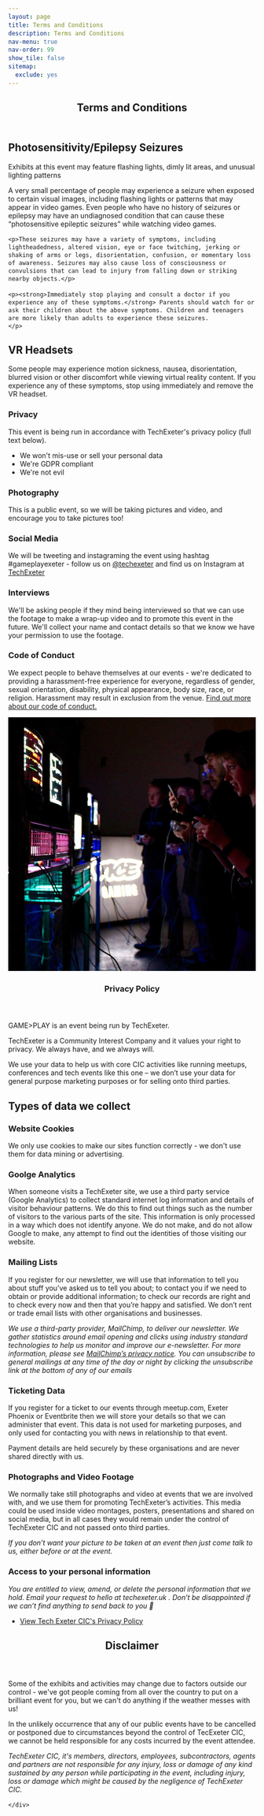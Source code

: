 ```yaml
---
layout: page
title: Terms and Conditions
description: Terms and Conditions
nav-menu: true
nav-order: 99
show_tile: false
sitemap:
  exclude: yes
---
```


<!-- Main -->
<div id="main" class="alt">

<!-- One -->
<section id="one">
	<div class="inner">
		<header class="major">
			<h1>Terms and Conditions</h1>
		</header>

<!-- Content -->
<h2 id="content">Photosensitivity/Epilepsy Seizures</h2>
<div class="boxed"><i class="fa fa-warning"></i> Exhibits at this event may feature flashing lights, dimly lit areas, and unusual lighting patterns</div>
	<p>A very small percentage of people may experience a seizure when exposed to certain visual images, including flashing lights or patterns that may appear in video games. Even people who have no history of seizures or epilepsy may have an undiagnosed condition that can cause these “photosensitive epileptic seizures” while watching video games.</p>

	<p>These seizures may have a variety of symptoms, including lightheadedness, altered vision, eye or face twitching, jerking or shaking of arms or legs, disorientation, confusion, or momentary loss of awareness. Seizures may also cause loss of consciousness or convulsions that can lead to injury from falling down or striking nearby objects.</p>

	<p><strong>Immediately stop playing and consult a doctor if you experience any of these symptoms.</strong> Parents should watch for or ask their children about the above symptoms. Children and teenagers are more likely than adults to experience these seizures. 
	</p>

<h2>VR Headsets</h2>
<p>Some people may experience motion sickness, nausea, disorientation, blurred vision or other discomfort while viewing virtual reality content. If you experience any of these symptoms, stop using immediately and remove the VR headset.</p>
<div class="row">
	<div class="6u 12u$(small)">
		<h3><i class="fa fa-eye"></i> Privacy</h3>
		<p>This event is being run in accordance with TechExeter's privacy policy (full text below).</p>
		<ul>
		<li>We won't mis-use or sell your personal data</li>
		<li>We're GDPR compliant</li>
		<li>We're not evil</li>
		</ul>
	</div>
	<div class="6u$ 12u$(small)">
		<h3><i class="fa fa-camera"></i> Photography</h3>
		<p>This is a public event, so we will be taking pictures and video, and encourage you to take pictures too!</p>
	</div>
	<div class="6u 12u$(small)">
		<h3><i class="fa fa-bullhorn"></i> Social Media</h3>
		<p>We will be tweeting and instagraming the event using hashtag #gameplayexeter - follow us on <a href="https://twitter.com/techexeter/" target="_blank">@techexeter</a> and find us on Instagram at <a href="https://instagram.com/techexeter/" target="_blank">TechExeter</a></p>
	</div>
	<div class="6u$ 12u$(small)">
		<h3><i class="fa fa-comments"></i> Interviews</h3>
		<p>We'll be asking people if they mind being interviewed so that we can use the footage to make a wrap-up video and to promote this event in the future. We'll collect your name and contact details so that we know we have your permission to use the footage.</p>
	</div>
		<div class="6u 12u$(small)">
		<h3><i class="fa fa-users"></i> Code of Conduct</h3>
		<p>We expect people to behave themselves at our events - we're dedicated to providing a harassment-free experience for everyone, regardless of gender, sexual orientation, disability, physical appearance, body size, race, or religion. Harassment may result in exclusion from the venue. <a href="https://techexeter.uk/code-of-conduct/" target="_blank">Find out more about our code of conduct.</a></p>
	</div>
</div>

</div>
</section>


<!-- Two -->
<section id="two" class="spotlights">
	<section>
		<div class="image">
			<img src="assets/images/gameplay-games-joypadbar4.jpg" alt="" data-position="center center" />
		</div>
		<div class="content">
			<div class="inner">
				<header class="major">
					<h3>Privacy Policy</h3>
				</header>
	<p>GAME&gt;PLAY is an event being run by TechExeter.</p>
<p>TechExeter is a Community Interest Company and it values your right to privacy. We always have, and we always will.</p>
<p>We use your data to help us with core CIC activities like running meetups, conferences and tech events like this one – we don’t use your data for general purpose marketing purposes or for selling onto third parties.</p>
<h2>Types of data we collect</h2>
<h3>Website Cookies</h3>
<p>We only use cookies to make our sites function correctly - we don't use them for data mining or advertising.</p>
<h3>Goolge Analytics</h3>
<p>When someone visits a TechExeter site, we use a third party service (Google Analytics) to collect standard internet log information and details of visitor behaviour patterns. We do this to find out things such as the number of visitors to the various parts of the site. This information is only processed in a way which does not identify anyone. We do not make, and do not allow Google to make, any attempt to find out the identities of those visiting our website.</p>
<h3>Mailing Lists</h3>
<p>If you register for our newsletter, we will use that information to tell you about stuff you’ve asked us to tell you about; to contact you if we need to obtain or provide additional information; to check our records are right and to check every now and then that you’re happy and satisfied. We don&#8217;t rent or trade email lists with other organisations and businesses.</p>
<p><em>We use a third-party provider, MailChimp, to deliver our newsletter. We gather statistics around email opening and clicks using industry standard technologies to help us monitor and improve our e-newsletter. For more information, please see <a href="https://mailchimp.com/legal/privacy/">MailChimp’s privacy notice</a>. You can unsubscribe to general mailings at any time of the day or night by clicking the unsubscribe link at the bottom of any of our emails</em></p>
<h3>Ticketing Data</h3>
<p>If you register for a ticket to our events through meetup.com, Exeter Phoenix or Eventbrite then we will store your details so that we can administer that event. This data is not used for marketing purposes, and only used for contacting you with news in relationship to that event.</p>
<p>Payment details are held securely by these organisations and are never shared directly with us.</p>

<h3>Photographs and Video Footage</h3>
<p>We normally take still photographs and video at events that we are involved with, and we use them for promoting TechExeter&#8217;s activities. This media could be used inside video montages, posters, presentations and shared on social media, but in all cases they would remain under the control of TechExeter CIC and not passed onto third parties.</p>
<p><em>If you don&#8217;t want your picture to be taken at an event then just come talk to us, either before or at the event.</em></p>

<h3>Access to your personal information</h3>
<p><em>You are entitled to view, amend, or delete the personal information that we hold. Email your request to hello at techexeter.uk . Don&#8217;t be disappointed if we can&#8217;t find anything to send back to you 🙂<br />
</em></p>
				<ul class="actions">
					<li><a href="https://techexeter.uk/privacy-policy/" class="button" target="_blank">View Tech Exeter CIC's Privacy Policy</a></li>
				</ul>
			</div>
		</div>
	</section>
	
</section>

<!-- Three -->
<section id="three">
	<div class="inner">
		<header class="major">
			<h2>Disclaimer</h2>
		</header>
		<p>Some of the exhibits and activities may change due to factors outside our control - we've got people coming from all over the country to put on a brilliant event for you, but we can't do anything if the weather messes with us! </p>
		<p>In the unlikely occurrence that any of our public events have to be cancelled or postponed due to circumstances beyond the control of TecExeter CIC, we cannot be held responsible for any costs incurred by the event attendee.</p>
		<p><em>TechExeter CIC, it's members, directors, employees, subcontractors, agents and partners are not responsible for any injury, loss or damage of any kind sustained by any person while participating in the event, including injury, loss or damage which might be caused by the negligence of TechExeter CIC.</em></p>
		
	</div>
</section>

</div>
